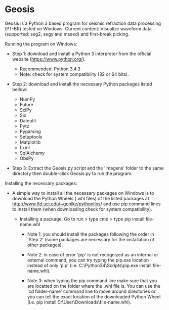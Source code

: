 # Geosis
Geosis is a Python 3 based program for seismic refraction data processing (PT-BR) tested on Windows.
Current content: Visualize waveform data (supported: seg2, segy and mseed) and first-break picking.

Running the program on Windows:

 - Step 1: download and install a Python 3 interpreter from the official website (https://www.python.org/).
    - Recommended: Python 3.4.3
    - Note: check for system compatibility (32 or 64 bits).
    
 - Step 2: download and install the necessary Python packages listed bellow:
    - NumPy
    - Future
    - SciPy
    - Six
    - Dateutil
    - Pytz
    - Pyparsing
    - Setuptools
    - Matplotlib
    - Lxml
    - SqlAlchemy
    - ObsPy
    
- Step 3: Extract the Geosis.py script and the 'imagens' folder to the same directory then double-click Geosis.py to run the program.
    
Installing the necessary packages:

- A simple way to install all the necessary packages on Windows is to download the Python Wheels (.whl files) of the listed packages at http://www.lfd.uci.edu/~gohlke/pythonlibs/ and use pip command lines to install them (when downloading check for system compatibility).
    
  - Installing a package: Go to run > type cmd > type pip install file-name.whl
    - Note 1: you should install the packages following the order in 'Step 2' (some packages are necessary for the installation of other packages). 
    
    - Note 2: in case of error 'pip' is not recognized as an internal or external command, you can try typing the pip.exe location instead of only 'pip' (i.e. C:\Python34\Scripts\pip.exe install file-name.whl).
      
    - Note 3: when typing the pip command line make sure that you are locatted on the folder where the .whl file is. You can use the 'cd folder-name' command line to move around directories or you can tell the exact location of the downloaded Python Wheel (i.e. pip install C:\User\Downloads\file-name.whl).
    



